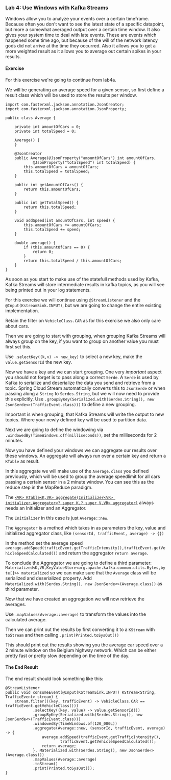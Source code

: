 ### Lab 4: Use Windows with Kafka Streams
Windows allow you to analyze your events over a certain timeframe.
Because often you don't want to see the latest state of a specific datapoint, but more a somewhat averaged output over a certain time window. 
It also gives your system time to deal with late events.
These are events which happened some time ago, but because of the will of the network latency gods did not arrive at the time they occurred.
Also it allows you to get a more weighted result as it allows you to average out certain spikes in your results.

#### Exercise

For this exercise we're going to continue from lab4a.

We will be generating an average speed for a given sensor, so first define a result class which will be used to store the results per window.

```
import com.fasterxml.jackson.annotation.JsonCreator;
import com.fasterxml.jackson.annotation.JsonProperty;

public class Average {

    private int amountOfCars = 0;
    private int totalSpeed = 0;

    Average() {
    }

    @JsonCreator
    public Average(@JsonProperty("amountOfCars") int amountOfCars,
            @JsonProperty("totalSpeed") int totalSpeed) {
        this.amountOfCars = amountOfCars;
        this.totalSpeed = totalSpeed;
    }

    public int getAmountOfCars() {
        return this.amountOfCars;
    }

    public int getTotalSpeed() {
        return this.totalSpeed;
    }

    void addSpeed(int amountOfCars, int speed) {
        this.amountOfCars += amountOfCars;
        this.totalSpeed += speed;
    }

    double average() {
        if (this.amountOfCars == 0) {
            return 0;
        }
        return this.totalSpeed / this.amountOfCars;
    }
}
```

As soon as you start to make use of the statefull methods used by Kafka, Kafka Streams will store intermediate results in kafka topics, as you will see being printed out in your log statements.

For this exercise we will continue using `@StreamListener` and the `@Input(KstreamSink.INPUT)`, but we are going to change the entire existing implementation.

Retain the filter on `VehicleClass.CAR` as for this exercise we also only care about cars.

Then we are going to start with grouping, when grouping Kafka Streams will always group on the key, if you want to group on another value you must first set this.

Use `.selectKey((k,v) -> new_key)` to select a new key, make the `value.getSensorId` the new key.

Now we have a key and we can start grouping.
One very *important* aspect you should not forget is to pass along a correct `Serde`.
A `Serde` is used by Kafka to serialize and deserialize the data you send and retrieve from a topic.
Spring Cloud Stream automatically converts this to `JsonSerde` or when passing along a `String` to `Serdes.String`, but we will now need to provide this explicitly.
Use `.groupByKey(Serialized.with(Serdes.String(), new JsonSerde<>(TrafficEvent.class)))` to define a new grouping.

Important is when grouping, that Kafka Streams will write the output to new topics.
Where your newly defined key will be used to partition data.

Next we are going to define the windowing via `.windowedBy(TimeWindows.off(milliseconds))`, set the milliseconds for 2 minutes.

Now you have defined your windows we can aggregate our results over these windows.
An aggregate will always run over a certain key and return a `KTable` as result.

In this aggregate we will make use of the `Average.class` you defined previously, which will be used to group the average speedlimit for all cars passing a certain sensor in a 2 minute window.
You can see this as the reduce step in the MapReduce paradigm.

The [`<VR> KTable<K,VR> aggregate(Initializer<VR> initializer,Aggregator<? super K,? super V,VR> aggregator)`](https://kafka.apache.org/20/javadoc/org/apache/kafka/streams/kstream/KGroupedStream.html#aggregate-org.apache.kafka.streams.kstream.Initializer-org.apache.kafka.streams.kstream.Aggregator-) always needs an Initializer and an Aggregator.

The `Initializer` in this case is just `Average::new`.

The `Aggregator` is a method which takes in as parameters the key, value and initialized aggregator class, like `(sensorId, trafficEvent, average) -> {})`

In the method set the average speed `average.addSpeed(trafficEvent.getTrafficIntensity(),trafficEvent.getVehicleSpeedCalculated())` and return the aggregator `return average`.

To conclude the Aggregator we are going to define a third parameter: `Materialized<K,VR,KeyValueStore<org.apache.kafka.common.utils.Bytes,byte[]>> materialized` so we can make sure that the `Average` class will be serialized and deserialized property.
Add `Materialized.with(Serdes.String(), new JsonSerde<>(Average.class))` as third parameter.

Now that we have created an aggregation we will now retrieve the averages.

Use `.mapValues(Average::average)` to transform the values into the calculated average.

Then we can print out the results by first converting it to a `KStream` with `toStream` and then calling `.print(Printed.toSysOut())`

This should print out the results showing you the average car speed over a 2 minute window on the Belgium highway network.
Which can be either pretty fast or pretty slow depending on the time of the day.


#### The End Result
The end result should look something like this: 

```
@StreamListener
public void consumeEvent(@Input(KStreamSink.INPUT) KStream<String, TrafficEvent> stream) {
    stream.filter(((key, trafficEvent) -> VehicleClass.CAR == trafficEvent.getVehicleClass()))
            .selectKey((key, value) -> value.getSensorId())
            .groupByKey(Serialized.with(Serdes.String(), new JsonSerde<>(TrafficEvent.class)))
            .windowedBy(TimeWindows.of(120_000L))
            .aggregate(Average::new, (sensorId, trafficEvent, average) -> {
                average.addSpeed(trafficEvent.getTrafficIntensity(),
                        trafficEvent.getVehicleSpeedCalculated());
                return average;
            }, Materialized.with(Serdes.String(), new JsonSerde<>(Average.class)))
            .mapValues(Average::average)
            .toStream()
            .print(Printed.toSysOut());
}
```





